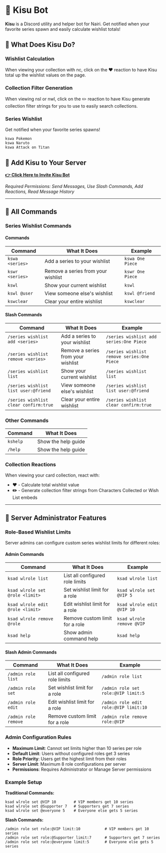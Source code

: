 # 🩶 Kisu Bot

**Kisu** is a Discord utility and helper bot for Nairi. Get notified when your favorite series spawn and easily calculate wishlist totals!

## 🌟 What Does Kisu Do?

### Wishlist Calculation

When viewing your collection with nc, click on the ❤️ reaction to have Kisu total up the wishlist values on the page.

### Collection Filter Generation

When viewing nsl or nwl, click on the ✏️ reaction to have Kisu generate collection filter strings for you to use to easily search collections.

### Series Wishlist

Get notified when your favorite series spawns!

```
kswa Pokemon
kswa Naruto
kswa Attack on Titan
```

## 🩶 Add Kisu to Your Server

**[👉 Click Here to Invite Kisu Bot](https://discord.com/oauth2/authorize?client_id=1410837711656325251)**

_Required Permissions: Send Messages, Use Slash Commands, Add Reactions, Read Message History_

---

## 🎯 All Commands

### Series Wishlist Commands

#### Commands

| Command         | What It Does                       | Example          |
| --------------- | ---------------------------------- | ---------------- |
| `kswa <series>` | Add a series to your wishlist      | `kswa One Piece` |
| `kswr <series>` | Remove a series from your wishlist | `kswr One Piece` |
| `kswl`          | Show your current wishlist         | `kswl`           |
| `kswl @user`    | View someone else's wishlist       | `kswl @friend`   |
| `kswclear`      | Clear your entire wishlist         | `kswclear`       |

#### Slash Commands

| Command                               | What It Does                       | Example                                    |
| ------------------------------------- | ---------------------------------- | ------------------------------------------ |
| `/series wishlist add <series>`       | Add a series to your wishlist      | `/series wishlist add series:One Piece`    |
| `/series wishlist remove <series>`    | Remove a series from your wishlist | `/series wishlist remove series:One Piece` |
| `/series wishlist list`               | Show your current wishlist         | `/series wishlist list`                    |
| `/series wishlist list user:@friend`  | View someone else's wishlist       | `/series wishlist list user:@friend`       |
| `/series wishlist clear confirm:true` | Clear your entire wishlist         | `/series wishlist clear confirm:true`      |

### Other Commands

| Command  | What It Does        |
| -------- | ------------------- |
| `kshelp` | Show the help guide |
| `/help`  | Show the help guide |

### Collection Reactions

When viewing your card collection, react with:

- **❤️** - Calculate total wishlist value
- **✏️** - Generate collection filter strings from Characters Collected or Wish List embeds

---

## 🔧 Server Administrator Features

### Role-Based Wishlist Limits

Server admins can configure custom series wishlist limits for different roles:

#### Admin Commands

| Command                          | What It Does                    | Example                    |
| -------------------------------- | ------------------------------- | -------------------------- |
| `ksad wlrole list`               | List all configured role limits | `ksad wlrole list`         |
| `ksad wlrole set @role <limit>`  | Set wishlist limit for a role   | `ksad wlrole set @VIP 5`   |
| `ksad wlrole edit @role <limit>` | Edit wishlist limit for a role  | `ksad wlrole edit @VIP 10` |
| `ksad wlrole remove @role`       | Remove custom limit for a role  | `ksad wlrole remove @VIP`  |
| `ksad help`                      | Show admin command help         | `ksad help`                |

#### Slash Admin Commands

| Command              | What It Does                    | Example                               |
| -------------------- | ------------------------------- | ------------------------------------- |
| `/admin role list`   | List all configured role limits | `/admin role list`                    |
| `/admin role set`    | Set wishlist limit for a role   | `/admin role set role:@VIP limit:5`   |
| `/admin role edit`   | Edit wishlist limit for a role  | `/admin role edit role:@VIP limit:10` |
| `/admin role remove` | Remove custom limit for a role  | `/admin role remove role:@VIP`        |

### Admin Configuration Rules

- **Maximum Limit**: Cannot set limits higher than 10 series per role
- **Default Limit**: Users without configured roles get 3 series
- **Role Priority**: Users get the highest limit from their roles
- **Server Limit**: Maximum 8 role configurations per server
- **Permissions**: Requires Administrator or Manage Server permissions

### Example Setup

**Traditional Commands:**

```
ksad wlrole set @VIP 10        # VIP members get 10 series
ksad wlrole set @Supporter 7   # Supporters get 7 series
ksad wlrole set @everyone 5    # Everyone else gets 5 series
```

**Slash Commands:**

```
/admin role set role:@VIP limit:10           # VIP members get 10 series
/admin role set role:@Supporter limit:7      # Supporters get 7 series
/admin role set role:@everyone limit:5       # Everyone else gets 5 series
```
